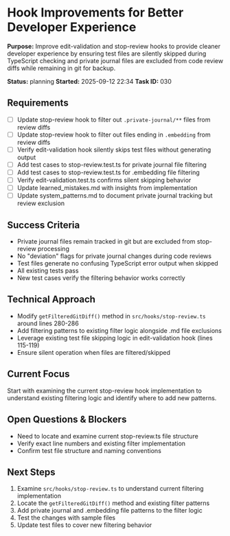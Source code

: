 # Hook Improvements for Better Developer Experience

**Purpose:** Improve edit-validation and stop-review hooks to provide cleaner developer experience by ensuring test files are silently skipped during TypeScript checking and private journal files are excluded from code review diffs while remaining in git for backup.

**Status:** planning
**Started:** 2025-09-12 22:34
**Task ID:** 030

## Requirements
- [ ] Update stop-review hook to filter out `.private-journal/**` files from review diffs
- [ ] Update stop-review hook to filter out files ending in `.embedding` from review diffs
- [ ] Verify edit-validation hook silently skips test files without generating output
- [ ] Add test cases to stop-review.test.ts for private journal file filtering
- [ ] Add test cases to stop-review.test.ts for .embedding file filtering
- [ ] Verify edit-validation.test.ts confirms silent skipping behavior
- [ ] Update learned_mistakes.md with insights from implementation
- [ ] Update system_patterns.md to document private journal tracking but review exclusion

## Success Criteria
- Private journal files remain tracked in git but are excluded from stop-review processing
- No "deviation" flags for private journal changes during code reviews
- Test files generate no confusing TypeScript error output when skipped
- All existing tests pass
- New test cases verify the filtering behavior works correctly

## Technical Approach
- Modify `getFilteredGitDiff()` method in `src/hooks/stop-review.ts` around lines 280-286
- Add filtering patterns to existing filter logic alongside .md file exclusions
- Leverage existing test file skipping logic in edit-validation hook (lines 115-119)
- Ensure silent operation when files are filtered/skipped

## Current Focus
Start with examining the current stop-review hook implementation to understand existing filtering logic and identify where to add new patterns.

## Open Questions & Blockers
- Need to locate and examine current stop-review.ts file structure
- Verify exact line numbers and existing filter implementation
- Confirm test file structure and naming conventions

## Next Steps
1. Examine `src/hooks/stop-review.ts` to understand current filtering implementation
2. Locate the `getFilteredGitDiff()` method and existing filter patterns
3. Add private journal and .embedding file patterns to the filter logic
4. Test the changes with sample files
5. Update test files to cover new filtering behavior

<!-- branch: feature/improve-dev-hooks-030 -->